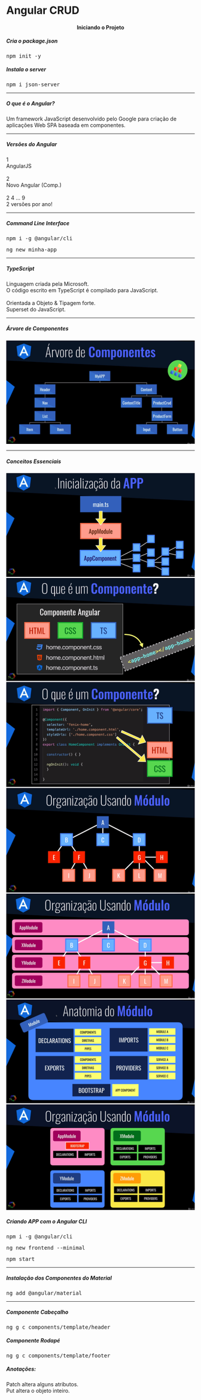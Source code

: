<h1 align="left">Angular CRUD</h1>

<h4 align="center">Iniciando o Projeto</h4>

<h5 align="left">Cria o package.json</h5>
<pre>npm init -y</pre>

<h5 align="left">Instala o server</h5>
<pre>npm i json-server</pre>

<hr />

<h5 align="left">O que é o Angular?</h5>

<p align="left">
    Um framework JavaScript desenvolvido pelo Google para criação de aplicações Web SPA baseada em componentes.
</p>

<hr />

<h5 align="left">Versões do Angular</h5>

<p align="left">
    1 <br />
    AngularJS <br />
    <br />
    2 <br />
    Novo Angular (Comp.) <br />
    <br />
    2 4 ... 9 <br />
    2 versões por ano!
</p>

<hr />

<h5 align="left">Command Line Interface</h5>

<pre>npm i -g @angular/cli</pre>
<pre>ng new minha-app</pre>

<hr />

<h5 align="left">TypeScript</h5>

<p align="left">
    Linguagem criada pela Microsoft. <br />
    O código escrito em TypeScript é compilado para JavaScript. <br />
    <br />
    Orientada a Objeto & Tipagem forte. <br />
    Superset do JavaScript.
</p>

<hr />

<h5 align="left">Árvore de Componentes</h5>

<p align="center">
    <img 
        src="https://github.com/lucasrmagalhaes/angular-crud/blob/main/backend/img/arvoreDeComponentes.jpg"
        alt="Árvore de Componentes"
    >
</p>

<hr />

<h5 align="left">Conceitos Essenciais</h5>

<p align="center">
    <img 
        src="https://github.com/lucasrmagalhaes/angular-crud/blob/main/backend/img/inicializacaoDaAPP.jpg"
        alt="Inicialização do APP"
    >
    <img 
        src="https://github.com/lucasrmagalhaes/angular-crud/blob/main/backend/img/componenteAngular.jpg"
        alt="O que é um Componente?"
    >
    <img 
        src="https://github.com/lucasrmagalhaes/angular-crud/blob/main/backend/img/TSHTMLCSS.jpg"
        alt="O que é um Componente?"
    >
    <img 
        src="https://github.com/lucasrmagalhaes/angular-crud/blob/main/backend/img/organizacaoUsandoModulo1.jpg"
        alt="Organização Usando Módulo"
    >
    <img 
        src="https://github.com/lucasrmagalhaes/angular-crud/blob/main/backend/img/organizacaoUsandoModulo2.jpg"
        alt="Organização Usando Módulo"
    >
    <img 
        src="https://github.com/lucasrmagalhaes/angular-crud/blob/main/backend/img/anatomiaDoModulo.jpg"
        alt="Anatomia do Módulo"
    >
        <img 
        src="https://github.com/lucasrmagalhaes/angular-crud/blob/main/backend/img/organizacaoUsandoModulo3.jpg"
        alt="Organização Usando Módulo"
    >
</p>

<h5 align="left">Criando APP com o Angular CLI</h5>

<pre>npm i -g @angular/cli</pre>
<pre>ng new frontend --minimal</pre>
<pre>npm start</pre>

<hr />

<h5 align="left">Instalação dos Componentes do Material</h5>

<pre>ng add @angular/material</pre>

<hr />

<h5 align="left">Componente Cabeçalho</h5>

<pre>ng g c components/template/header</pre>

<h5 align="left">Componente Rodapé</h5>

<pre>ng g c components/template/footer</pre>

<h5 align="left">Anotações:</h5>

<p align="left">
    Patch altera alguns atributos. <br />
    Put altera o objeto inteiro.
</p>